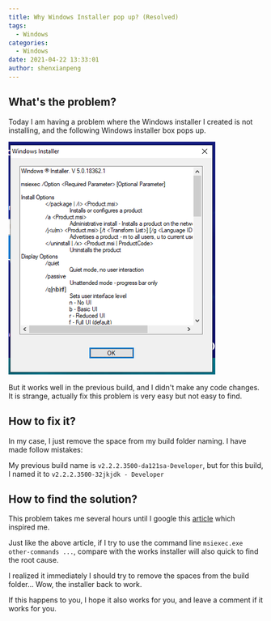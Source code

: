 ```yaml
---
title: Why Windows Installer pop up? (Resolved)
tags:
  - Windows
categories:
  - Windows
date: 2021-04-22 13:33:01
author: shenxianpeng
---
```


## What's the problem?

Today I am having a problem where the Windows installer I created is not installing, and the following Windows installer box pops up.

![Windows Installer](why-windows-installer-pop-up/windows-installer.png)

But it works well in the previous build, and I didn't make any code changes. It is strange, actually fix this problem is very easy but not easy to find.

## How to fix it?

In my case, I just remove the space from my build folder naming. I have made follow mistakes:

My previous build name is `v2.2.2.3500-da121sa-Developer`, but for this build, I named it to `v2.2.2.3500-32jkjdk - Developer`

## How to find the solution?

This problem takes me several hours until I google this [article](https://community.spiceworks.com/topic/874022-msiexec-just-returns-a-pop-up) which inspired me.

Just like the above article, if I try to use the command line `msiexec.exe other-commands ...`, compare with the works installer will also quick to find the root cause.

I realized it immediately I should try to remove the spaces from the build folder... Wow, the installer back to work.

If this happens to you, I hope it also works for you, and leave a comment if it works for you.
